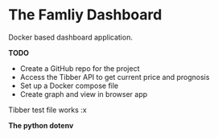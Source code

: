 # The Famliy Dashboard

Docker based dashboard application.

**TODO**

* Create a GitHub repo for the project
* Access the Tibber API to get current price and prognosis
* Set up a Docker compose file
* Create graph and view in browser app


Tibber test file works
:x

**The python dotenv**

